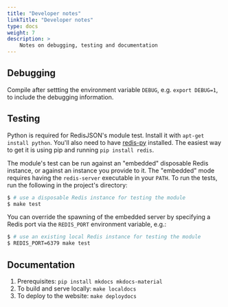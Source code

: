 ```yaml
---
title: "Developer notes"
linkTitle: "Developer notes"
type: docs
weight: 7
description: >
    Notes on debugging, testing and documentation
---
```


## Debugging

Compile after settting the environment variable `DEBUG`, e.g. `export DEBUG=1`, to include the
debugging information.

## Testing

Python is required for RedisJSON's module test. Install it with `apt-get install python`. You'll also
need to have [redis-py](https://github.com/redis/redis-py) installed. The easiest way to get
it is using pip and running `pip install redis`.

The module's test can be run against an "embedded" disposable Redis instance, or against an instance
you provide to it. The "embedded" mode requires having the `redis-server` executable in your `PATH`.
To run the tests, run the following in the project's directory:

```bash
$ # use a disposable Redis instance for testing the module
$ make test
```

You can override the spawning of the embedded server by specifying a Redis port via the `REDIS_PORT`
environment variable, e.g.:

```bash
$ # use an existing local Redis instance for testing the module
$ REDIS_PORT=6379 make test
```

## Documentation

1. Prerequisites: `pip install mkdocs mkdocs-material`
1. To build and serve locally: `make localdocs`
1. To deploy to the website: `make deploydocs`
